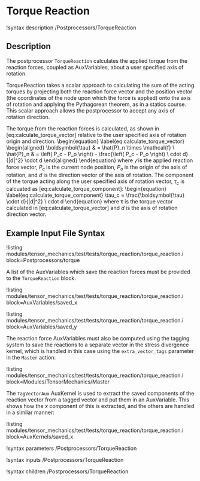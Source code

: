 # Torque Reaction

!syntax description /Postprocessors/TorqueReaction

## Description

The postprocessor `TorqueReaction` calculates the applied torque from the reaction forces, coupled as
AuxVariables, about a user specified axis of rotation.

TorqueReaction takes a scalar approach to calculating the sum of the acting torques by projecting
both the reaction force vector and the position vector (the coordinates of the node upon which the
force is applied) onto the axis of rotation and applying the Pythagorean theorem, as in a statics
course.  This scalar approach allows the postprocessor to accept any axis of rotation direction.

The torque from the reaction forces is calculated, as shown in [eq:calculate_torque_vector]
relative to the user specified axis of rotation origin and direction.
\begin{equation}
\label{eq:calculate_torque_vector}
  \begin{aligned}
    \boldsymbol{\tau} & = \hat{P}_n \times \mathcal{f} \\
    \hat{P}_n & = \left( P_c - P_o \right) - \frac{\left( P_c - P_o \right) \ cdot d}{|d|^2} \cdot d
  \end{aligned}
\end{equation}
where $\mathcal{f}$ is the applied reaction force vector, $P_c$ is the current node position, $P_o$
is the origin of the axis of rotation, and $d$ is the direction vector of the axis of rotation.  The
component of the torque acting along the user specified axis of rotation vector, $\tau_c$ is
calcuated as [eq:calculate_torque_component]:
\begin{equation}
\label{eq:calculate_torque_component}
  \tau_c = \frac{\boldsymbol{\tau} \cdot d}{|d|^2} \ cdot d
\end{equation}
where $\boldsymbol{\tau}$ is the torque vector calculated in [eq:calculate_torque_vector] and
$d$ is the axis of rotation direction vector.

## Example Input File Syntax

!listing modules/tensor_mechanics/test/tests/torque_reaction/torque_reaction.i
         block=Postprocessors/torque

A list of the AuxVariables which save the reaction forces must be provided to the `TorqueReaction` block.

!listing modules/tensor_mechanics/test/tests/torque_reaction/torque_reaction.i
         block=AuxVariables/saved_x

!listing modules/tensor_mechanics/test/tests/torque_reaction/torque_reaction.i
         block=AuxVariables/saved_y

The reaction force AuxVariables must also be computed using the tagging system to save the reactions to a separate vector in the stress divergence kernel, which is handled in this case using the `extra_vector_tags` parameter in the `Master` action:

!listing modules/tensor_mechanics/test/tests/torque_reaction/torque_reaction.i
         block=Modules/TensorMechanics/Master

The `TagVectorAux` AuxKernel is used to extract the saved components of the reaction vector from a tagged vector and put them in an AuxVariable. This shows how the $x$ component of this is extracted, and the others are handled in a similar manner:

!listing modules/tensor_mechanics/test/tests/torque_reaction/torque_reaction.i
         block=AuxKernels/saved_x

!syntax parameters /Postprocessors/TorqueReaction

!syntax inputs /Postprocessors/TorqueReaction

!syntax children /Postprocessors/TorqueReaction
